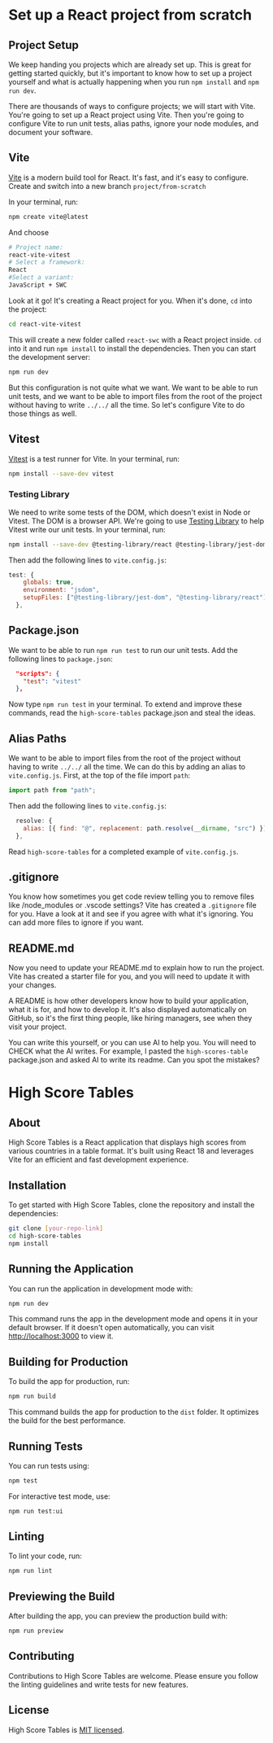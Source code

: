 # Set up a React project from scratch

## Project Setup

We keep handing you projects which are already set up. This is great for getting started quickly, but it's important to know how to set up a project yourself and what is actually happening when you run `npm install` and `npm run dev`.

There are thousands of ways to configure projects; we will start with Vite. You're going to set up a React project using Vite. Then you're going to configure Vite to run unit tests, alias paths, ignore your node modules, and document your software.

## Vite

[Vite](https://vitejs.dev/guide/) is a modern build tool for React. It's fast, and it's easy to configure. Create and switch into a new branch `project/from-scratch`

In your terminal, run:

```zsh
npm create vite@latest
```

And choose

```zsh
# Project name:
react-vite-vitest
# Select a framework:
React
#Select a variant:
JavaScript + SWC
```

Look at it go! It's creating a React project for you. When it's done, `cd` into the project:

```zsh
cd react-vite-vitest
```

This will create a new folder called `react-swc` with a React project inside. `cd` into it and run `npm install` to install the dependencies. Then you can start the development server:

```zsh
npm run dev
```

But this configuration is not quite what we want. We want to be able to run unit tests, and we want to be able to import files from the root of the project without having to write `../../` all the time. So let's configure Vite to do those things as well.

## Vitest

[Vitest](https://vitest.dev/) is a test runner for Vite. In your terminal, run:

```zsh
npm install --save-dev vitest
```

### Testing Library

We need to write some tests of the DOM, which doesn't exist in Node or Vitest. The DOM is a browser API. We're going to use [Testing Library](https://testing-library.com/docs/react-testing-library/intro/) to help Vitest write our unit tests. In your terminal, run:

```zsh
npm install --save-dev @testing-library/react @testing-library/jest-dom
```

Then add the following lines to `vite.config.js`:

```js
test: {
    globals: true,
    environment: "jsdom",
    setupFiles: ["@testing-library/jest-dom", "@testing-library/react"],
  },
```

## Package.json

We want to be able to run `npm run test` to run our unit tests. Add the following lines to `package.json`:

```json
  "scripts": {
    "test": "vitest"
  },
```

Now type `npm run test` in your terminal. To extend and improve these commands, read the `high-score-tables` package.json and steal the ideas.

## Alias Paths

We want to be able to import files from the root of the project without having to write `../../` all the time. We can do this by adding an alias to `vite.config.js`. First, at the top of the file import `path`:

```js
import path from "path";
```

Then add the following lines to `vite.config.js`:

```js
  resolve: {
    alias: [{ find: "@", replacement: path.resolve(__dirname, "src") }],
  },
```

Read `high-score-tables` for a completed example of `vite.config.js`.

## .gitignore

You know how sometimes you get code review telling you to remove files like /node_modules or .vscode settings? Vite has created a `.gitignore` file for you. Have a look at it and see if you agree with what it's ignoring. You can add more files to ignore if you want.

## README.md

Now you need to update your README.md to explain how to run the project. Vite has created a starter file for you, and you will need to update it with your changes.

A README is how other developers know how to build your application, what it is for, and how to develop it. It's also displayed automatically on GitHub, so it's the first thing people, like hiring managers, see when they visit your project.

You can write this yourself, or you can use AI to help you. You will need to CHECK what the AI writes. For example, I pasted the `high-scores-table` package.json and asked AI to write its readme. Can you spot the mistakes?

# High Score Tables

## About

High Score Tables is a React application that displays high scores from various countries in a table format. It's built using React 18 and leverages Vite for an efficient and fast development experience.

## Installation

To get started with High Score Tables, clone the repository and install the dependencies:

```bash
git clone [your-repo-link]
cd high-score-tables
npm install
```

## Running the Application

You can run the application in development mode with:

```bash
npm run dev
```

This command runs the app in the development mode and opens it in your default browser. If it doesn't open automatically, you can visit [http://localhost:3000](http://localhost:3000) to view it.

## Building for Production

To build the app for production, run:

```bash
npm run build
```

This command builds the app for production to the `dist` folder. It optimizes the build for the best performance.

## Running Tests

You can run tests using:

```bash
npm test
```

For interactive test mode, use:

```bash
npm run test:ui
```

## Linting

To lint your code, run:

```bash
npm run lint
```

## Previewing the Build

After building the app, you can preview the production build with:

```bash
npm run preview
```

## Contributing

Contributions to High Score Tables are welcome. Please ensure you follow the linting guidelines and write tests for new features.

## License

High Score Tables is [MIT licensed](./LICENSE).
